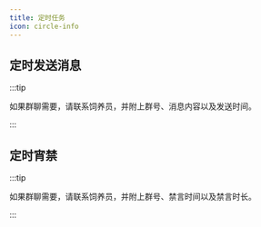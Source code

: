 ```yaml
---
title: 定时任务
icon: circle-info
---
```


## 定时发送消息

:::tip

如果群聊需要，请联系饲养员，并附上群号、消息内容以及发送时间。

:::

## 定时宵禁

:::tip

如果群聊需要，请联系饲养员，并附上群号、禁言时间以及禁言时长。

:::
